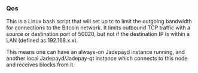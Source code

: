 ### Qos ###

This is a Linux bash script that will set up tc to limit the outgoing bandwidth for connections to the Bitcoin network. It limits outbound TCP traffic with a source or destination port of 50020, but not if the destination IP is within a LAN (defined as 192.168.x.x).

This means one can have an always-on Jadepayd instance running, and another local Jadepayd/Jadepay-qt instance which connects to this node and receives blocks from it.
